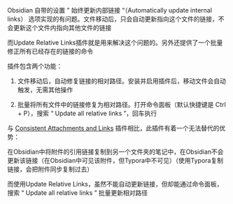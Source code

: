 Obsidian 自带的设置 ” 始终更新内部链接 “（Automatically update internal links） 选项实现的有问题。文件移动后，只会自动更新指向这个文件的链接，不会更新这个文件内指向其他文件的链接

而Update Relative Links插件就是用来解决这个问题的。另外还提供了一个批量修正所有已经存在的链接的命令

插件包含两个功能：

1. 文件移动后，自动修复链接的相对路径。安装并启用插件后，移动文件会自动触发，无需其他操作

2. 批量将所有文件中的链接修复为相对路径。打开命令面板（默认快捷键是 Ctrl + P），搜索 “ Update all relative links ”，回车执行

与 [Consistent Attachments and Links](Obsidian附件管理插件Consistent%20Attachments%20and%20Links.md) 插件相比，此插件有着一个无法替代的优势：

在Obsidian中将附件的引用链接复制到另一个文件夹的笔记中，在Obsidian不会更新该链接（在Obsidian中可见该附件，但Typora中不可见）（使用Typora复制链接，会把附件同步复制过去）

而使用Update Relative Links，虽然不能自动更新链接，但却能通过命令面板，搜索 “ Update all relative links ”  批量更新相对路径